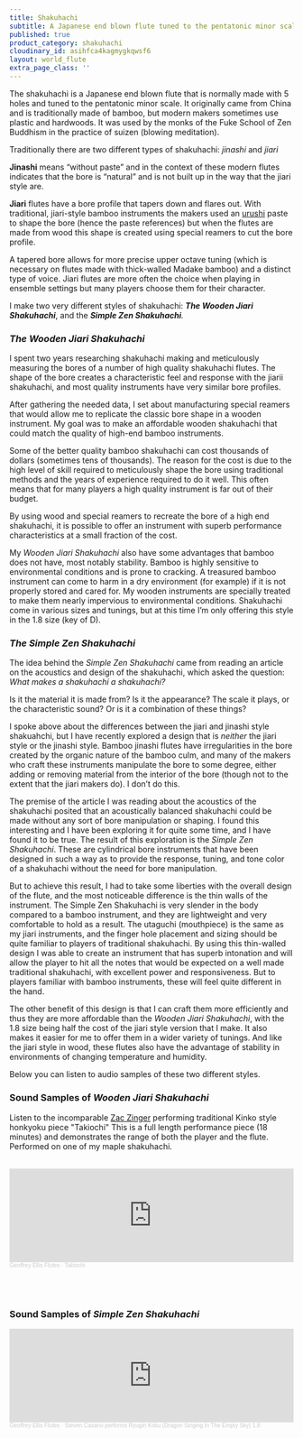```yaml
---
title: Shakuhachi
subtitle: A Japanese end blown flute tuned to the pentatonic minor scale
published: true
product_category: shakuhachi
cloudinary_id: asihfca4kagmygkqwsf6
layout: world_flute
extra_page_class: ''
---
```


The shakuhachi is a Japanese end blown flute that is normally made with 5 holes and tuned to the pentatonic minor scale. It originally came from China and is traditionally made of bamboo, but modern makers sometimes use plastic and hardwoods. It was used by the monks of the Fuke School of Zen Buddhism in the practice of suizen (blowing meditation).

Traditionally there are two different types of shakuhachi: _jinashi_ and _jiari_

**Jinashi** means “without paste” and in the context of these modern flutes indicates that the bore is “natural” and is not built up in the way that the jiari style are.

**Jiari** flutes have a bore profile that tapers down and flares out. With traditional, jiari-style bamboo instruments the makers used an [urushi](http://en.wikipedia.org/wiki/Toxicodendron_vernicifluum) paste to shape the bore (hence the paste references) but when the flutes are made from wood this shape is created using special reamers to cut the bore profile.

A tapered bore allows for more precise upper octave tuning  (which is necessary on flutes made with thick-walled Madake bamboo) and a distinct type of voice. Jiari flutes are more often the choice when playing in ensemble settings but many players choose them for their character. 

I make two very different styles of shakuhachi:  ***The Wooden Jiari Shakuhachi***, and the ***Simple Zen Shakuhachi**.*


### *The Wooden Jiari Shakuhachi*

I spent two years researching shakuhachi making and meticulously measuring the bores of a number of high quality shakuhachi flutes.  The shape of the bore creates a characteristic feel and response with the jiarii shakuhachi, and most quality instruments have very similar bore profiles.

After gathering the needed data, I set about manufacturing special reamers that would allow me to replicate the classic bore shape in a wooden instrument.  My goal was to make an affordable wooden shakuhachi that could match the quality of high-end bamboo instruments.

Some of the better quality bamboo shakuhachi can cost thousands of dollars (sometimes tens of thousands).  The reason for the cost is due to the high level of skill required to meticulously shape the bore using traditional methods and the years of experience required to do it well.  This often means that for many players a high quality instrument is far out of their budget.

By using wood and special reamers to recreate the bore of a high end shakuhachi, it is possible to offer an instrument with superb performance characteristics at a small fraction of the cost.

My *Wooden Jiari Shakuhachi* also have some advantages that bamboo does not have, most notably stability.  Bamboo is highly sensitive to environmental conditions and is prone to cracking.  A treasured bamboo instrument can come to harm in a dry environment (for example) if it is not properly stored and cared for.   My wooden instruments are specially treated to make them nearly impervious to environmental conditions.
Shakuhachi come in various sizes and tunings, but at this time I’m only offering this style in the 1.8 size (key of D).


### *The Simple Zen Shakuhachi*

The idea behind the *Simple Zen Shakuhachi*  came from reading an article on the acoustics and design of the shakuhachi, which asked the question: *What makes a shakuhachi a shakuhachi?*  

Is it the material it is made from?  Is it the appearance?  The scale it plays, or the characteristic sound?  Or is it a combination of these things? 

I spoke above about the differences between the jiari and jinashi style shakuahchi, but I have recently explored a design that is *neither* the jiari style or the jinashi style.  Bamboo jinashi flutes have irregularities in the bore created by the organic nature of the bamboo culm, and many of the makers who craft these instruments manipulate the bore to some degree, either adding or removing material from the interior of the bore (though not to the extent that the jiari makers do).  I don’t do this.

The premise of the article I was reading about the acoustics of the shakuhachi posited that an acoustically balanced shakuhachi could be made without any sort of bore manipulation or shaping.  I found this interesting and I have been exploring it for quite some time, and I have found it to be true.  The result of this exploration is the *Simple Zen Shakuhachi*.  These are cylindrical bore instruments that have been designed in such a way as to provide the response, tuning, and tone color of a shakuhachi without the need for bore manipulation.  

But to achieve this result, I had to take some liberties with the overall design of the flute, and the most noticeable difference is the thin walls of the instrument.  The Simple Zen Shakuhachi is very slender in the body compared to a bamboo instrument, and they are lightweight and very comfortable to hold as a result.  The utaguchi (mouthpiece) is the same as my jiari instruments, and the finger hole placement and sizing should be quite familiar to players of traditional shakuhachi.  By using this thin-walled design I was able to create an instrument that has superb intonation and will allow the player to hit all the notes that would be expected on a well made traditional shakuhachi, with excellent power and responsiveness.  But to players familiar with bamboo instruments, these will feel quite different in the hand.

The other benefit of this design is that I can craft them more efficiently and thus they are more affordable than the *Wooden Jiari Shakuhachi*, with the 1.8 size being half the cost of the jiari style version that I make.   It also makes it easier for me to offer them in a wider variety of tunings.  And like the jiari style in wood, these flutes also have the advantage of stability in environments of changing temperature and humidity. 

Below you can listen to audio samples of these two different styles.




### Sound Samples of *Wooden Jiari Shakuhachi*

Listen to the incomparable [Zac Zinger](http://www.zaczinger.com) performing traditional Kinko style honkyoku piece "Takiochi"
This is a full length performance piece (18 minutes) and demonstrates the range of both the player and the flute.  Performed on one of my maple shakuhachi.<br/><br/>  

<iframe width="100%" height="166" scrolling="no" frameborder="no" allow="autoplay" src="https://w.soundcloud.com/player/?url=https%3A//api.soundcloud.com/tracks/879684958&color=%23ff5500&auto_play=false&hide_related=false&show_comments=true&show_user=true&show_reposts=false&show_teaser=true"></iframe><div style="font-size: 10px; color: #cccccc;line-break: anywhere;word-break: normal;overflow: hidden;white-space: nowrap;text-overflow: ellipsis; font-family: Interstate,Lucida Grande,Lucida Sans Unicode,Lucida Sans,Garuda,Verdana,Tahoma,sans-serif;font-weight: 100;"><a href="https://soundcloud.com/earth-tone-flutes" title="Geoffrey Ellis Flutes" target="_blank" style="color: #cccccc; text-decoration: none;">Geoffrey Ellis Flutes</a> · <a href="https://soundcloud.com/earth-tone-flutes/takiochi" title="Takiochi" target="_blank" style="color: #cccccc; text-decoration:
none;">Takiochi</a></div>

<br/><br/>  

### Sound Samples of *Simple Zen Shakuhachi*


<iframe width="100%" height="166" scrolling="no" frameborder="no" allow="autoplay" src="https://w.soundcloud.com/player/?url=https%3A//api.soundcloud.com/tracks/1467319822&color=%23ff5500&auto_play=false&hide_related=false&show_comments=true&show_user=true&show_reposts=false&show_teaser=true"></iframe><div style="font-size: 10px; color: #cccccc;line-break: anywhere;word-break: normal;overflow: hidden;white-space: nowrap;text-overflow: ellipsis; font-family: Interstate,Lucida Grande,Lucida Sans Unicode,Lucida Sans,Garuda,Verdana,Tahoma,sans-serif;font-weight: 100;"><a href="https://soundcloud.com/earth-tone-flutes" title="Geoffrey Ellis Flutes" target="_blank" style="color: #cccccc; text-decoration: none;">Geoffrey Ellis Flutes</a> · <a href="https://soundcloud.com/earth-tone-flutes/ryugin-koku-dragon-singing-in-the-empty-sky-18" title="Steven Casano performs Ryugin Koku (Dragon Singing In The Empty Sky) 1.8" target="_blank" style="color: #cccccc; text-decoration: none;">Steven Casano performs Ryugin Koku (Dragon Singing In The Empty Sky) 1.8</a></div>

